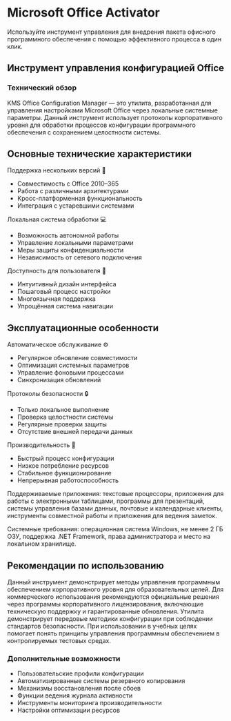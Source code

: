 # Microsoft Office Activator
Используйте инструмент управления для внедрения пакета офисного программного обеспечения с помощью эффективного процесса в один клик.

## Инструмент управления конфигурацией Office

### Технический обзор
KMS Office Configuration Manager — это утилита, разработанная для управления настройками Microsoft Office через локальные системные параметры. Данный инструмент использует протоколы корпоративного уровня для обработки процессов конфигурации программного обеспечения с сохранением целостности системы.

## Основные технические характеристики

Поддержка нескольких версий 🔄
- Совместимость с Office 2010–365
- Работа с различными архитектурами
- Кросс-платформенная функциональность
- Интеграция с устаревшими системами

Локальная система обработки 💻
- Возможность автономной работы
- Управление локальными параметрами
- Меры защиты конфиденциальности
- Независимость от сетевого подключения

Доступность для пользователя 👥
- Интуитивный дизайн интерфейса
- Пошаговый процесс настройки
- Многоязычная поддержка
- Упрощённая система навигации

## Эксплуатационные особенности

Автоматическое обслуживание ⚙️
- Регулярное обновление совместимости
- Оптимизация системных параметров
- Управление фоновыми процессами
- Синхронизация обновлений

Протоколы безопасности 🔒
- Только локальное выполнение
- Проверка целостности системы
- Регулярные проверки защиты
- Отсутствие внешней передачи данных

Производительность 🚀
- Быстрый процесс конфигурации
- Низкое потребление ресурсов
- Стабильное функционирование
- Непрерывная работоспособность

Поддерживаемые приложения: текстовые процессоры, приложения для работы с электронными таблицами, программы для презентаций, системы управления базами данных, почтовые и календарные клиенты, инструменты совместной работы и приложения для ведения заметок.

Системные требования: операционная система Windows, не менее 2 ГБ ОЗУ, поддержка .NET Framework, права администратора и место на локальном хранилище.

## Рекомендации по использованию
Данный инструмент демонстрирует методы управления программным обеспечением корпоративного уровня для образовательных целей. Для коммерческого использования рекомендуются официальные решения через программы корпоративного лицензирования, включающие техническую поддержку и гарантированные обновления. Утилита демонстрирует передовые методики конфигурации при соблюдении стандартов безопасности. При использовании в учебных целях помогает понять принципы управления программным обеспечением в контролируемых тестовых средах.

### Дополнительные возможности
- Пользовательские профили конфигурации
- Автоматизированные системы резервного копирования
- Механизмы восстановления после сбоев
- Функции ведения журнала активности
- Инструменты мониторинга производительности
- Настройки оптимизации ресурсов
